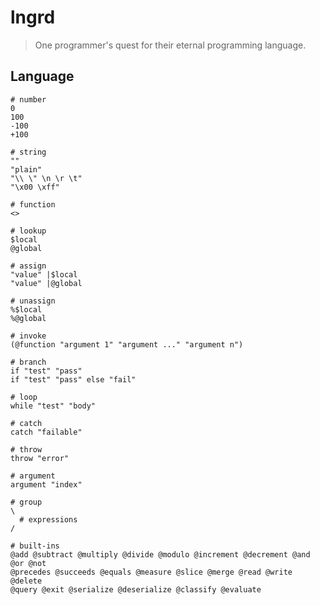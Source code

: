 # lngrd

> One programmer's quest for their eternal programming language.

## Language

    # number
    0
    100
    -100
    +100

    # string
    ""
    "plain"
    "\\ \" \n \r \t"
    "\x00 \xff"

    # function
    <>

    # lookup
    $local
    @global

    # assign
    "value" |$local
    "value" |@global

    # unassign
    %$local
    %@global

    # invoke
    (@function "argument 1" "argument ..." "argument n")

    # branch
    if "test" "pass"
    if "test" "pass" else "fail"

    # loop
    while "test" "body"

    # catch
    catch "failable"

    # throw
    throw "error"

    # argument
    argument "index"

    # group
    \
      # expressions
    /

    # built-ins
    @add @subtract @multiply @divide @modulo @increment @decrement @and @or @not
    @precedes @succeeds @equals @measure @slice @merge @read @write @delete
    @query @exit @serialize @deserialize @classify @evaluate
